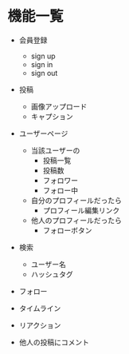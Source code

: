 # 機能一覧

- 会員登録
    - sign up
    - sign in
    - sign out

- 投稿
    - 画像アップロード
    - キャプション

- ユーザーページ
    - 当該ユーザーの
        - 投稿一覧
        - 投稿数
        - フォロワー
        - フォロー中
    - 自分のプロフィールだったら
        - プロフィール編集リンク
    - 他人のプロフィールだったら
        - フォローボタン

- 検索
    - ユーザー名
    - ハッシュタグ

- フォロー

- タイムライン

- リアクション

- 他人の投稿にコメント